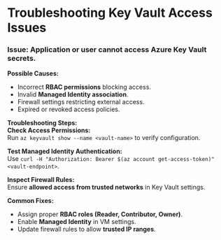 #  Troubleshooting Key Vault Access Issues  
### **Issue:** Application or user cannot access Azure Key Vault secrets.  

 **Possible Causes:**  
- Incorrect **RBAC permissions** blocking access.  
- Invalid **Managed Identity association**.  
- Firewall settings restricting external access.  
- Expired or revoked access policies.  

 **Troubleshooting Steps:**  
 **Check Access Permissions:**  
Run `az keyvault show --name <vault-name>` to verify configuration.  

 **Test Managed Identity Authentication:**  
Use `curl -H "Authorization: Bearer $(az account get-access-token)" <vault-endpoint>`.  

 **Inspect Firewall Rules:**  
Ensure **allowed access from trusted networks** in Key Vault settings.  

 **Common Fixes:**  
- Assign proper **RBAC roles (Reader, Contributor, Owner)**.  
- Enable **Managed Identity** in VM settings.  
- Update firewall rules to allow **trusted IP ranges**.  
